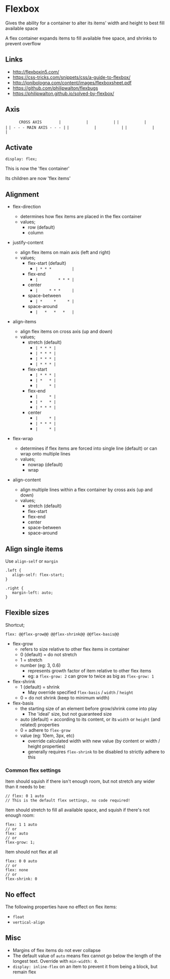 Flexbox
=======

Gives the ability for a container to alter its items' width and height to best fill available space

A flex container expands items to fill available free space, and shrinks to prevent overflow

Links
-----

- http://flexboxin5.com/
- https://css-tricks.com/snippets/css/a-guide-to-flexbox/
- http://jonibologna.com/content/images/flexboxsheet.pdf
- https://github.com/philipwalton/flexbugs
- https://philipwalton.github.io/solved-by-flexbox/


Axis
----


`       CROSS AXIS        `
`|           |           |`
`|           |           |`
`| - - - MAIN AXIS - - - |`
`|           |           |`
`|           |           |`
 
Activate
--------

```
display: flex;
```

This is now the 'flex container'

Its children are now 'flex items'
 
Alignment
---------

- flex-direction
  - determines how flex items are placed in the flex container
  - values;
    - row (default)
    - column

- justify-content
  - align flex items on main axis (left and right)
  - values;
    - flex-start (default)
      - `| * * *         |`
    - flex-end
      - `|         * * * |`
    - center
      - `|     * * *     |`
    - space-between
      - `| *     *     * |`
    - space-around
      - `|   *   *   *   |`

- align-items
  - align flex items on cross axis (up and down)
  - values;
    - stretch (default)
      - `| * * * |`
      - `| * * * |`
      - `| * * * |`
      - `| * * * |`
    - flex-start
      - `| * * * |`
      - `| *   * |`
      - `|     * |`
    - flex-end
      - `|     * |`
      - `| *   * |`
      - `| * * * |`
    - center
      - `|     * |`
      - `| * * * |`
      - `|     * |`

- flex-wrap
  - determines if flex items are forced into single line (default) or can wrap onto multiple lines
  - values;
    - nowrap (default)
    - wrap

- align-content
  - align multiple lines within a flex container by cross axis (up and down)
  - values;
    - stretch (default)
    - flex-start
    - flex-end
    - center
    - space-between
    - space-around
  
Align single items
------------------

Use `align-self` or `margin`

```
.left {
   align-self: flex-start;
}

.right {
   margin-left: auto;
}
```

Flexible sizes
--------------

Shortcut;

    flex: @@flex-grow@@ @@flex-shrink@@ @@flex-basis@@

- flex-grow
  - refers to size relative to other flex items in container
  - 0 (default) = do not stretch
  - 1 = stretch
  - number (eg: 3, 0.6)
    - represents growth factor of item relative to other flex items
    - eg: a `flex-grow: 2` can grow to twice as big as `flex-grow: 1`
- flex-shrink
  - 1 (default) = shrink
    - May override specified `flex-basis` / `width` / `height`
  - 0 = do not shrink (keep to minimum width)
- flex-basis
  - the starting size of an element before grow/shrink come into play
    - The 'ideal' size, but not guaranteed size
  - auto (default) = according to its content, or its `width` or `height` (and related) properties
  - 0 = adhere to `flex-grow`
  - value (eg: 10em, 3px, etc)
    - override calculated width with new value (by content or width / height properties)
    - generally requires `flex-shrink` to be disabled to strictly adhere to this

### Common flex settings

Item should squish if there isn't enough room, but not stretch any wider than it needs to be:

    // flex: 0 1 auto
    // This is the default flex settings, no code required!

Item should stretch to fill all available space, and squish if there's not enough room:

    flex: 1 1 auto
    // or
    flex: auto
    // or
    flex-grow: 1;
  
Item should not flex at all

    flex: 0 0 auto
    // or
    flex: none
    // or
    flex-shrink: 0

No effect
------

The following properties have no effect on flex items:

- `float`
- `vertical-align`

Misc
----

- Margins of flex items do not ever collapse
- The default value of `auto` means flex cannot go below the length of the longest text. Override with `min-width: 0`.
- `display: inline-flex` on an item to prevent it from being a block, but remain flex
